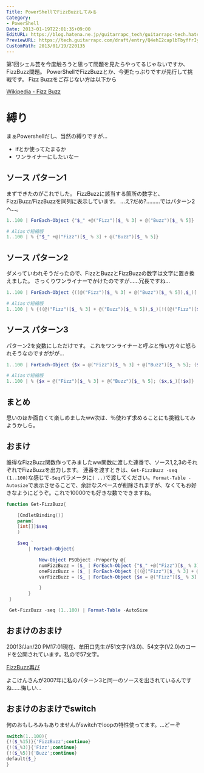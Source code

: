 ```yaml
---
Title: PowerShellでFizzBuzzしてみる
Category:
- PowerShell
Date: 2013-01-19T22:01:35+09:00
EditURL: https://blog.hatena.ne.jp/guitarrapc_tech/guitarrapc-tech.hatenablog.com/atom/entry/6802418398340376748
PreviewURL: https://tech.guitarrapc.com/draft/entry/Q4ehI2caplbTbyffrIy-w7JPWBs
CustomPath: 2013/01/19/220135
---
```


<!--
Date: 2013-01-19T22:01:35+09:00
URL: https://tech.guitarrapc.com/entry/2013/01/19/220135
-->

第1回シェル芸を今度触ろうと思って問題を見たらやってるじゃないですか、FizzBuzz問題。
PowerShellでFizzBuzzとか、今更たっぷりですが先行して挑戦です。 Fizz Buzzをご存じない方は以下から

[Wikipedia - Fizz Buzz](http://ja.wikipedia.org/wiki/Fizz_Buzz)

# 縛り

まぁPowershellだし、当然の縛りですが…

- ifとか使ってたまるか
- ワンライナーにしたいなー

## ソース パターン1

まずできたのがこれでした。 FizzBuzzに該当する箇所の数字と、Fizz/Buzz/FizzBuzzを同列に表示しています。 …え?だめ?………ではパターン2へ…。

```ps1
1..100 | ForEach-Object {"$_" +@("Fizz")[$_ % 3] + @("Buzz")[$_ % 5]}

# Aliasで短縮版
1..100 | % {"$_" +@("Fizz")[$_ % 3] + @("Buzz")[$_ % 5]}
```

## ソース パターン2

ダメっていわれそうだったので、FizzとBuzzとFizzBuzzの数字は文字に置き換えました。 さっくりワンライナーでかけたのですが……冗長ですね…

```ps1
1..100 | ForEach-Object {((@("Fizz")[$_ % 3] + @("Buzz")[$_ % 5]),$_)[!((@("Fizz")[$_ % 3] + @("Buzz")[$_ % 5]))]}

# Aliasで短縮版
1..100 | % {((@("Fizz")[$_ % 3] + @("Buzz")[$_ % 5]),$_)[!((@("Fizz")[$_ % 3] + @("Buzz")[$_ % 5]))]}
```

## ソース パターン3
パターン2を変数にしただけです。 これをワンライナーと呼ぶと怖い方々に怒られそうなのですががが…

```ps1
1..100 | ForEach-Object {$x = @("Fizz")[$_ % 3] + @("Buzz")[$_ % 5]; ($x,$_)[!$x]}

# Aliasで短縮版
1..100 | % {$x = @("Fizz")[$_ % 3] + @("Buzz")[$_ % 5]; ($x,$_)[!$x]}
```

## まとめ

思いのほか面白くて楽しめましたww次は、％使わず求めることにも挑戦してみようかしら。

## おまけ

誰得なFizzBuzz関数作ってみましたww関数に渡した連番で、ソース1,2,3のそれぞれでFizzBuzzを出力します。 連番を渡すときは、`Get-FizzBuzz -seq (1..100)`な感じで`-Seq`パラメータに`( ..)`で渡してください。`Format-Table -Autosize`で表示させることで、余計なスペースが削除されますが、なくてもお好きなようにどうぞ。これで10000でも好きな数でできますね。

```ps1
function Get-FizzBuzz{

    [CmdletBinding()]
    param(
    [int[]]$seq
    )

    $seq `
        | ForEach-Object{

            New-Object PSObject -Property @{
            numFizzBuzz = ($_ | ForEach-Object {"$_" +@("Fizz")[$_ % 3] + @("Buzz")[$_ % 5]})
            oneFizzBuzz = ($_ | ForEach-Object {((@("Fizz")[$_ % 3] + @("Buzz")[$_ % 5]),$_)[!((@("Fizz")[$_ % 3] + @("Buzz")[$_ % 5]))]})
            varFizzBuzz = ($_ | ForEach-Object {$x = @("Fizz")[$_ % 3] + @("Buzz")[$_ % 5]; ($x,$_)[!$x]})

            }
        }
 }

 Get-FizzBuzz -seq (1..100) | Format-Table -AutoSize
```

## おまけのおまけ

20013/Jan/20 PM17:01現在、牟田口先生が51文字(V3.0)、54文字(V2.0)のコードを公開されています。私ので57文字。

[FizzBuzz再び](http://winscript.jp/powershell/259)

よこけんさんが2007年に私のパターン3と同一のソースを出されているんですね……悔しい…

## おまけのおまけでswitch

何のおもしろみもありませんがswitchでloopの特性使ってます。…どーぞ

```ps1
switch(1..100){
{!($_%15)}{'FizzBuzz';continue}
{!($_%3)}{'Fizz';continue}
{!($_%5)}{'Buzz';continue}
default{$_}
}
```
